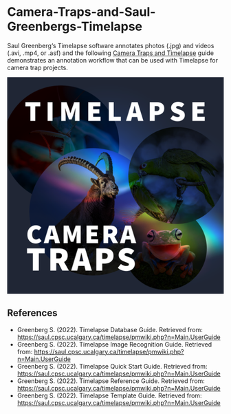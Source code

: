 # Camera-Traps-and-Saul-Greenbergs-Timelapse
Saul Greenberg‘s Timelapse software annotates photos (.jpg) and videos (.avi, .mp4, or .asf) and the following [Camera Traps and Timelapse](FADAIR2022_CameraTraps_Timelapse.pdf) guide demonstrates an annotation workflow that can be used with Timelapse for camera trap projects.<br>

![Timelapse Thumbnail](FADAIR2022-Timelapse-Thumbnail.png)

## References

- Greenberg S. (2022). Timelapse Database Guide. Retrieved from: https://saul.cpsc.ucalgary.ca/timelapse/pmwiki.php?n=Main.UserGuide
- Greenberg S. (2022). Timelapse Image Recognition Guide. Retrieved from: https://saul.cpsc.ucalgary.ca/timelapse/pmwiki.php?n=Main.UserGuide
- Greenberg S. (2022). Timelapse Quick Start Guide. Retrieved from: https://saul.cpsc.ucalgary.ca/timelapse/pmwiki.php?n=Main.UserGuide
- Greenberg S. (2022). Timelapse Reference Guide. Retrieved from: https://saul.cpsc.ucalgary.ca/timelapse/pmwiki.php?n=Main.UserGuide
- Greenberg S. (2022). Timelapse Template Guide. Retrieved from: https://saul.cpsc.ucalgary.ca/timelapse/pmwiki.php?n=Main.UserGuide
